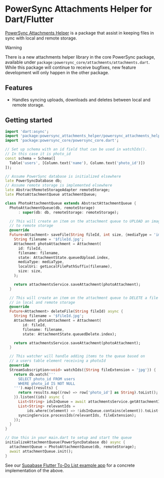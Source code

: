 # PowerSync Attachments Helper for Dart/Flutter

[PowerSync Attachments Helper](https://pub.dev/packages/powersync_attachments_helper) is a package that assist in keeping files in sync with local and remote storage.

> [!WARNING]  
> There is a new attachments helper library in the core PowerSync package, available under
> `package:powersync_core/attachments/attachments.dart`. While this package will continue to receive
> bugfixes, new feature development will only happen in the other package.


## Features

- Handles syncing uploads, downloads and deletes between local and remote storage.

## Getting started

```dart
import 'dart:async';
import 'package:powersync_attachments_helper/powersync_attachments_helper.dart';
import 'package:powersync_core/powersync_core.dart';

// Set up schema with an id field that can be used in watchIds().
// In this case it is photo_id
const schema = Schema([
  Table('users', [Column.text('name'), Column.text('photo_id')])
]);

// Assume PowerSync database is initialized elsewhere
late PowerSyncDatabase db;
// Assume remote storage is implemented elsewhere
late AbstractRemoteStorageAdapter remoteStorage;
late PhotoAttachmentQueue attachmentQueue;

class PhotoAttachmentQueue extends AbstractAttachmentQueue {
  PhotoAttachmentQueue(db, remoteStorage)
      : super(db: db, remoteStorage: remoteStorage);

  // This will create an item on the attachment queue to UPLOAD an image
  // to remote storage
  @override
  Future<Attachment> saveFile(String fileId, int size, {mediaType = 'image/jpeg'}) async {
    String filename = '$fileId.jpg';
    Attachment photoAttachment = Attachment(
      id: fileId,
      filename: filename,
      state: AttachmentState.queuedUpload.index,
      mediaType: mediaType,
      localUri: getLocalFilePathSuffix(filename),
      size: size,
    );

    return attachmentsService.saveAttachment(photoAttachment);
  }

  // This will create an item on the attachment queue to DELETE a file
  // in local and remote storage
  @override
  Future<Attachment> deleteFile(String fileId) async {
    String filename = '$fileId.jpg';
    Attachment photoAttachment = Attachment(
        id: fileId,
        filename: filename,
        state: AttachmentState.queuedDelete.index);

    return attachmentsService.saveAttachment(photoAttachment);
  }

  // This watcher will handle adding items to the queue based on
  // a users table element receiving a photoId
  @override
  StreamSubscription<void> watchIds({String fileExtension = 'jpg'}) {
    return db.watch('''
      SELECT photo_id FROM users
      WHERE photo_id IS NOT NULL
    ''').map((results) {
      return results.map((row) => row['photo_id'] as String).toList();
    }).listen((ids) async {
      List<String> idsInQueue = await attachmentsService.getAttachmentIds();
      List<String> relevantIds =
          ids.where((element) => !idsInQueue.contains(element)).toList();
      syncingService.processIds(relevantIds, fileExtension);
    });
  }
}

// Use this in your main.dart to setup and start the queue
initializeAttachmentQueue(PowerSyncDatabase db) async {
  attachmentQueue = PhotoAttachmentQueue(db, remoteStorage);
  await attachmentQueue.init();
}
```

See our [Supabase Flutter To-Do List example app](../../demos/supabase-todolist/README.md) for a concrete implementation of the above.
